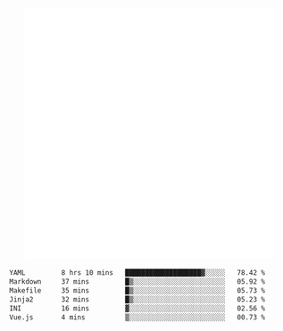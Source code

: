 <div align="center">
    <a href="https://konst.fish">
        <img src="https://raw.githubusercontent.com/konstfish/konstfish/master/fish.svg" alt="Logo" width="450"/>
    </a>
</div>

<!--START_SECTION:waka-->

```text
YAML         8 hrs 10 mins   ███████████████████▓░░░░░   78.42 %
Markdown     37 mins         █▒░░░░░░░░░░░░░░░░░░░░░░░   05.92 %
Makefile     35 mins         █▒░░░░░░░░░░░░░░░░░░░░░░░   05.73 %
Jinja2       32 mins         █▒░░░░░░░░░░░░░░░░░░░░░░░   05.23 %
INI          16 mins         ▓░░░░░░░░░░░░░░░░░░░░░░░░   02.56 %
Vue.js       4 mins          ▒░░░░░░░░░░░░░░░░░░░░░░░░   00.73 %
```

<!--END_SECTION:waka-->
